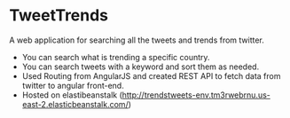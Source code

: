 # TweetTrends
A web application for searching all the tweets and trends from twitter.
- You can search what is trending a specific country.
- You can search tweets with a keyword and sort them as needed.
- Used Routing from AngularJS and created REST API to fetch data from twitter to angular front-end.
- Hosted on elastibeanstalk (http://trendstweets-env.tm3rwebrnu.us-east-2.elasticbeanstalk.com/)
